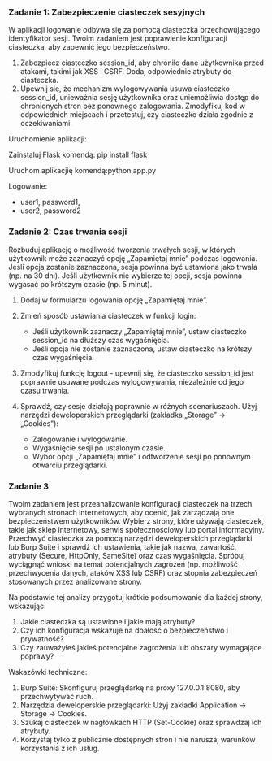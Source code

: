 ### **Zadanie 1: Zabezpieczenie ciasteczek sesyjnych**

W aplikacji logowanie odbywa się za pomocą ciasteczka przechowującego identyfikator sesji. Twoim zadaniem jest poprawienie konfiguracji ciasteczka, aby zapewnić jego bezpieczeństwo.

1.	Zabezpiecz ciasteczko session_id, aby chroniło dane użytkownika przed atakami, takimi jak XSS i CSRF. Dodaj odpowiednie atrybuty do ciasteczka.
2.	Upewnij się, że mechanizm wylogowywania usuwa ciasteczko session_id, unieważnia sesję użytkownika oraz uniemożliwia dostęp do chronionych stron bez ponownego zalogowania.
Zmodyfikuj kod w odpowiednich miejscach i przetestuj, czy ciasteczko działa zgodnie z oczekiwaniami.

Uruchomienie aplikacji:

Zainstaluj Flask komendą: pip install flask

Uruchom aplikacjię komendą:python app.py

Logowanie:
- user1, password1,
- user2, password2


### **Zadanie 2: Czas trwania sesji**
Rozbuduj aplikację o możliwość tworzenia trwałych sesji, w których użytkownik może zaznaczyć opcję „Zapamiętaj mnie” podczas logowania. Jeśli opcja zostanie zaznaczona, sesja powinna być ustawiona jako trwała (np. na 30 dni). Jeśli użytkownik nie wybierze tej opcji, sesja powinna wygasać po krótszym czasie (np. 5 minut).
1.	Dodaj w formularzu logowania opcję „Zapamiętaj mnie”.
2.	Zmień sposób ustawiania ciasteczek w funkcji login:
  	- Jeśli użytkownik zaznaczy „Zapamiętaj mnie”, ustaw ciasteczko session_id na dłuższy czas wygaśnięcia.
   	- Jeśli opcja nie zostanie zaznaczona, ustaw ciasteczko na krótszy czas wygaśnięcia.
3.	Zmodyfikuj funkcję logout - upewnij się, że ciasteczko session_id jest poprawnie usuwane podczas wylogowywania, niezależnie od jego czasu trwania.
4.	Sprawdź, czy sesje działają poprawnie w różnych scenariuszach. Użyj narzędzi deweloperskich przeglądarki (zakładka „Storage” → „Cookies”):

	- Zalogowanie i wylogowanie.
	-	Wygaśnięcie sesji po ustalonym czasie.
	-	Wybór opcji „Zapamiętaj mnie” i odtworzenie sesji po ponownym otwarciu przeglądarki.

### **Zadanie 3**
Twoim zadaniem jest przeanalizowanie konfiguracji ciasteczek na trzech wybranych stronach internetowych, aby ocenić, jak zarządzają one bezpieczeństwem użytkowników. Wybierz strony, które używają ciasteczek, takie jak sklep internetowy, serwis społecznościowy lub portal informacyjny. Przechwyć ciasteczka za pomocą narzędzi deweloperskich przeglądarki lub Burp Suite i sprawdź ich ustawienia, takie jak nazwa, zawartość, atrybuty (Secure, HttpOnly, SameSite) oraz czas wygaśnięcia. Spróbuj wyciągnąć wnioski na temat potencjalnych zagrożeń (np. możliwość przechwycenia danych, ataków XSS lub CSRF) oraz stopnia zabezpieczeń stosowanych przez analizowane strony.

Na podstawie tej analizy przygotuj krótkie podsumowanie dla każdej strony, wskazując:

1) Jakie ciasteczka są ustawione i jakie mają atrybuty?
2) Czy ich konfiguracja wskazuje na dbałość o bezpieczeństwo i prywatność?
3) Czy zauważyłeś jakieś potencjalne zagrożenia lub obszary wymagające poprawy?

Wskazówki techniczne:
1) Burp Suite: Skonfiguruj przeglądarkę na proxy 127.0.0.1:8080, aby przechwytywać ruch.
2) Narzędzia deweloperskie przeglądarki: Użyj zakładki Application → Storage → Cookies.
3) Szukaj ciasteczek w nagłówkach HTTP (Set-Cookie) oraz sprawdzaj ich atrybuty.
4) Korzystaj tylko z publicznie dostępnych stron i nie naruszaj warunków korzystania z ich usług.




